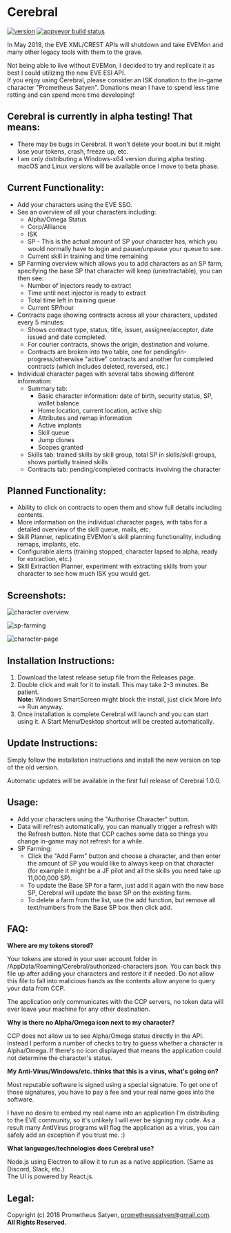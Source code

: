 # Cerebral

[![version](https://img.shields.io/github/release/prometheussatyen/cerebral.svg)](https://github.com/PrometheusSatyen/Cerebral/releases) 
[![appveyor build status](https://ci.appveyor.com/api/projects/status/github/prometheussatyen/cerebral?svg=true)](https://ci.appveyor.com/project/PrometheusSatyen/cerebral)

In May 2018, the EVE XML/CREST APIs will shutdown and take EVEMon and many other legacy tools with them to the grave.

Not being able to live without EVEMon, I decided to try and replicate it as best I could utilizing the new EVE ESI API.  
If you enjoy using Cerebral, please consider an ISK donation to the in-game character "Prometheus Satyen". Donations mean I have to spend less time ratting and can spend more time developing!

Cerebral is currently in alpha testing! That means:
-------------------------
* There may be bugs in Cerebral. It won't delete your boot.ini but it might lose your tokens, crash, freeze up, etc.
* I am only distributing a Windows-x64 version during alpha testing. macOS and Linux versions will be available once I move to beta phase.

Current Functionality:
-------------------------
* Add your characters using the EVE SSO.
* See an overview of all your characters including:
    * Alpha/Omega Status
    * Corp/Alliance
    * ISK
    * SP - This is the actual amount of SP your character has, which you would normally have to login and pause/unpause your queue to see.
    * Current skill in training and time remaining
* SP Farming overview which allows you to add characters as an SP farm, specifying the base SP that character will keep (unextractable), you can then see:
    * Number of injectors ready to extract
    * Time until next injector is ready to extract
    * Total time left in training queue
    * Current SP/hour
* Contracts page showing contracts across all your characters, updated every 5 minutes:
    * Shows contract type, status, title, issuer, assignee/acceptor, date issued and date completed.
    * For courier contracts, shows the origin, destination and volume.
    * Contracts are broken into two table, one for pending/in-progress/otherwise "active" contracts and another for completed contracts (which includes deleted, reversed, etc.)
* Individual character pages with several tabs showing different information:
    * Summary tab:
        * Basic character information: date of birth, security status, SP, wallet balance
        * Home location, current location, active ship
        * Attributes and remap information
        * Active implants
        * Skill queue
        * Jump clones
        * Scopes granted
    * Skills tab: trained skills by skill group, total SP in skills/skill groups, shows partially trained skills
    * Contracts tab: pending/completed contracts involving the character

Planned Functionality:
-------------------------
* Ability to click on contracts to open them and show full details including contents.
* More information on the individual character pages, with tabs for a detailed overview of the skill queue, mails, etc.
* Skill Planner, replicating EVEMon's skill planning functionality, including remaps, implants, etc.
* Configurable alerts (training stopped, character lapsed to alpha, ready for extraction, etc.)
* Skill Extraction Planner, experiment with extracting skills from your character to see how much ISK you would get.

Screenshots:
-------------------------
![character overview](https://prom.gaydar.space/2018-04-03_18-03-04_3ULjJZE6Vh9DWVQzglZvOM6FfwYpjo.png)

![sp-farming](https://prom.gaydar.space/2018-04-03_18-03-04_btXXy0WCslQmpiJkqajmVfKin9I2Wn.png)

![character-page](https://prom.gaydar.space/2018-04-03_18-03-04_fnvC20LNuvTldThgQPHqlVUsfExq1B.png)

Installation Instructions:
-------------------------
1. Download the latest release setup file from the Releases page.
2. Double click and wait for it to install. This may take 2-3 minutes. Be patient.  
    **Note:** Windows SmartScreen might block the install, just click More Info --> Run anyway.
3. Once installation is complete Cerebral will launch and you can start using it. A Start Menu/Desktop shortcut will be created automatically.

Update Instructions:
-------------------------
Simply follow the installation instructions and install the new version on top of the old version.

Automatic updates will be available in the first full release of Cerebral 1.0.0.

Usage:
-------------------------
* Add your characters using the "Authorise Character" button.
* Data will refresh automatically, you can manually trigger a refresh with the Refresh button. Note that CCP caches some data so things you change in-game may not refresh for a while.
* SP Farming:
    * Click the "Add Farm" button and choose a character, and then enter the amount of SP you would like to always keep on that character (for example it might be a JF pilot and all the skills you need take up 11,000,000 SP).
    * To update the Base SP for a farm, just add it again with the new base SP, Cerebral will update the base SP on the existing farm.
    * To delete a farm from the list, use the add function, but remove all text/numbers from the Base SP box then click add.

FAQ:
-------------------------
**Where are my tokens stored?**

Your tokens are stored in your user account folder in <YourUserFolder>/AppData/Roaming/Cerebral/authorized-characters.json. You can back this file up after adding your characters and restore it if needed. Do not allow this file to fall into malicious hands as the contents allow anyone to query your data from CCP.

The application only communicates with the CCP servers, no token data will ever leave your machine for any other destination.

**Why is there no Alpha/Omega icon next to my character?**

CCP does not allow us to see Alpha/Omega status directly in the API. Instead I perform a number of checks to try to guess whether a character is Alpha/Omega. If there's no icon displayed that means the application could not determine the character's status.

**My Anti-Virus/Windows/etc. thinks that this is a virus, what's going on?**

Most reputable software is signed using a special signature. To get one of those signatures, you have to pay a fee and your real name goes into the software.

I have no desire to embed my real name into an application I'm distributing to the EVE community, so it's unlikely I will ever be signing my code. As a result many AntIVirus programs will flag the application as a virus, you can safely add an exception if you trust me. :)

**What languages/technologies does Cerebral use?**

Node.js using Electron to allow it to run as a native application. (Same as Discord, Slack, etc.)  
The UI is powered by React.js.

Legal:
-------------------------
Copyright (c) 2018 Prometheus Satyen, prometheussatyen@gmail.com.  
**All Rights Reserved.**